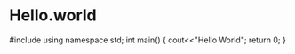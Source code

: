 # Hello.world

#include <iostream>
using namespace std;
  int main()
  {
cout<<"Hello World";
  return 0;
  }
